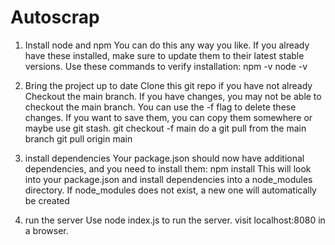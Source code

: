 # Autoscrap

1) Install node and npm
You can do this any way you like. If you already have these installed, make sure to update them to their latest stable versions.
Use these commands to verify installation:
npm -v
node -v

2) Bring the project up to date
Clone this git repo if you have not already
Checkout the main branch. If you have changes, you may not be able to checkout the main branch.
You can use the -f flag to delete these changes. If you want to save them, you can copy them somewhere or maybe use git stash.
git checkout -f main
do a git pull from the main branch
git pull origin main

3) install dependencies
Your package.json should now have additional dependencies, and you need to install them:
npm install
This will look into your package.json and install dependencies into a node_modules directory.
If node_modules does not exist, a new one will automatically be created

4) run the server
Use 
node index.js
to run the server. visit localhost:8080 in a browser.

